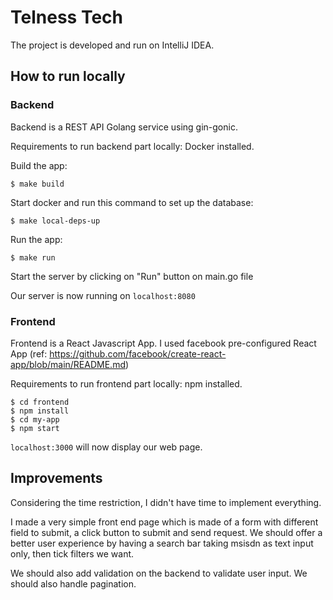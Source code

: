 # Telness Tech

The project is developed and run on IntelliJ IDEA.

## How to run locally
### Backend
Backend is a REST API Golang service using gin-gonic.

Requirements to run backend part locally: Docker installed.

Build the app:
```
$ make build
```

Start docker and run this command to set up the database:
```
$ make local-deps-up
```
Run the app:
```
$ make run
```

Start the server by clicking on "Run" button on main.go file

Our server is now running on `localhost:8080` 
### Frontend
Frontend is a React Javascript App. I used facebook pre-configured React App (ref: https://github.com/facebook/create-react-app/blob/main/README.md)

Requirements to run frontend part locally: npm installed.

```
$ cd frontend
$ npm install
$ cd my-app
$ npm start
```
`localhost:3000` will now display our web page.

## Improvements

Considering the time restriction, I didn't have time to implement everything. 

I made a very simple front end page which is made of a form with different field to submit, a click button to submit and send request. We should offer a better user experience by having a search bar taking msisdn as text input only, then tick filters we want. 

We should also add validation on the backend to validate user input.
We should also handle pagination.